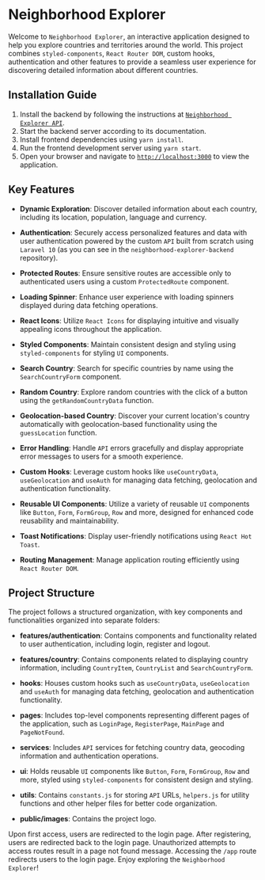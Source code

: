 # Neighborhood Explorer

Welcome to `Neighborhood Explorer`, an interactive application designed to help you explore countries and territories around the world. This project combines `styled-components`, `React Router DOM`, custom hooks, authentication and other features to provide a seamless user experience for discovering detailed information about different countries.

## Installation Guide

1. Install the backend by following the instructions at <a href="https://github.com/ionut1993255/neighborhood-explorer-backend">`Neighborhood Explorer API`</a>.
2. Start the backend server according to its documentation.
3. Install frontend dependencies using `yarn install`.
4. Run the frontend development server using `yarn start`.
5. Open your browser and navigate to <a href="http://localhost:3000">`http://localhost:3000`</a> to view the application.

## Key Features

- **Dynamic Exploration**: Discover detailed information about each country, including its location, population, language and currency.

- **Authentication**: Securely access personalized features and data with user authentication powered by the custom `API` built from scratch using `Laravel 10` (as you can see in the `neighborhood-explorer-backend` repository).

- **Protected Routes**: Ensure sensitive routes are accessible only to authenticated users using a custom `ProtectedRoute` component.

- **Loading Spinner**: Enhance user experience with loading spinners displayed during data fetching operations.

- **React Icons**: Utilize `React Icons` for displaying intuitive and visually appealing icons throughout the application.

- **Styled Components**: Maintain consistent design and styling using `styled-components` for styling `UI` components.

- **Search Country**: Search for specific countries by name using the `SearchCountryForm` component.

- **Random Country**: Explore random countries with the click of a button using the `getRandomCountryData` function.

- **Geolocation-based Country**: Discover your current location's country automatically with geolocation-based functionality using the `guessLocation` function.

- **Error Handling**: Handle `API` errors gracefully and display appropriate error messages to users for a smooth experience.

- **Custom Hooks**: Leverage custom hooks like `useCountryData`, `useGeolocation` and `useAuth` for managing data fetching, geolocation and authentication functionality.

- **Reusable UI Components**: Utilize a variety of reusable `UI` components like `Button`, `Form`, `FormGroup`, `Row` and more, designed for enhanced code reusability and maintainability.

- **Toast Notifications**: Display user-friendly notifications using `React Hot Toast`.

- **Routing Management**: Manage application routing efficiently using `React Router DOM`.

## Project Structure

The project follows a structured organization, with key components and functionalities organized into separate folders:

- **features/authentication**: Contains components and functionality related to user authentication, including login, register and logout.

- **features/country**: Contains components related to displaying country information, including `CountryItem`, `CountryList` and `SearchCountryForm`.

- **hooks**: Houses custom hooks such as `useCountryData`, `useGeolocation` and `useAuth` for managing data fetching, geolocation and authentication functionality.

- **pages**: Includes top-level components representing different pages of the application, such as `LoginPage`, `RegisterPage`, `MainPage` and `PageNotFound`.

- **services**: Includes `API` services for fetching country data, geocoding information and authentication operations.

- **ui**: Holds reusable `UI` components like `Button`, `Form`, `FormGroup`, `Row` and more, styled using `styled-components` for consistent design and styling.

- **utils**: Contains `constants.js` for storing `API` URLs, `helpers.js` for utility functions and other helper files for better code organization.

- **public/images**: Contains the project logo.

Upon first access, users are redirected to the login page. After registering, users are redirected back to the login page. Unauthorized attempts to access routes result in a page not found message. Accessing the `/app` route redirects users to the login page. Enjoy exploring the `Neighborhood Explorer`!
